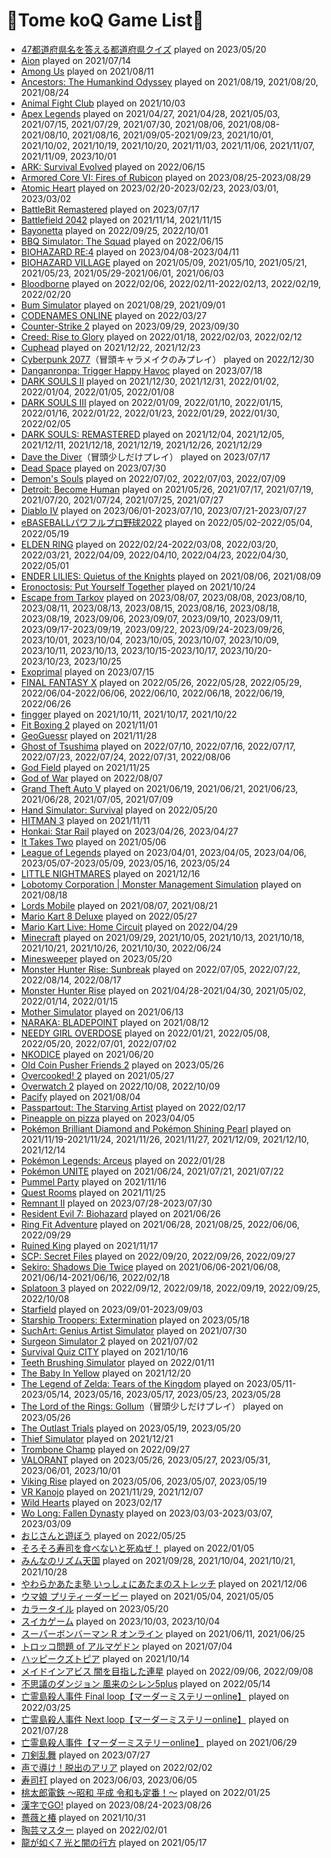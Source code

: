 <!-- markdownlint-disable MD013 -->
# 🐒Tome koQ Game List🐒

* [47都道府県名を答える都道府県クイズ](https://www.start-point.net/map_quiz/nihonchizu/) played on 2023/05/20
* [Aion](https://www.aiononline.com/en-us) played on 2021/07/14
* [Among Us](http://www.h2int.com/games/among-us/) played on 2021/08/11
* [Ancestors: The Humankind Odyssey](https://store.steampowered.com/app/536270/Ancestors_The_Humankind_Odyssey/) played on 2021/08/19, 2021/08/20, 2021/08/24
* [Animal Fight Club](https://store.steampowered.com/app/1022780/Animal_Fight_Club/) played on 2021/10/03
* [Apex Legends](https://www.ea.com/ja-jp/games/apex-legends) played on 2021/04/27, 2021/04/28, 2021/05/03, 2021/07/15, 2021/07/29, 2021/07/30, 2021/08/06, 2021/08/08-2021/08/10, 2021/08/16, 2021/09/05-2021/09/23, 2021/10/01, 2021/10/02, 2021/10/19, 2021/10/20, 2021/11/03, 2021/11/06, 2021/11/07, 2021/11/09, 2023/10/01
* [ARK: Survival Evolved](https://www.spike-chunsoft.co.jp/ark/) played on 2022/06/15
* [Armored Core VI: Fires of Rubicon](https://store.steampowered.com/app/1888160/ARMORED_CORE_VI_FIRES_OF_RUBICON/) played on 2023/08/25-2023/08/29
* [Atomic Heart](https://www.focus-entmt.com/en/games/atomic-heart) played on 2023/02/20-2023/02/23, 2023/03/01, 2023/03/02
* [BattleBit Remastered](https://joinbattlebit.com/) played on 2023/07/17
* [Battlefield 2042](https://www.ea.com/ja-jp/games/battlefield/battlefield-2042) played on 2021/11/14, 2021/11/15
* [Bayonetta](https://www.platinumgames.co.jp/games/bayonetta) played on 2022/09/25, 2022/10/01
* [BBQ Simulator: The Squad](https://store.steampowered.com/app/1755350/BBQ_Simulator_The_Squad/) played on 2022/06/15
* [BIOHAZARD RE:4](https://www.residentevil.com/re4/en-asia/) played on 2023/04/08-2023/04/11
* [BIOHAZARD VILLAGE](https://www.residentevil.com/village/jp/) played on 2021/05/09, 2021/05/10, 2021/05/21, 2021/05/23, 2021/05/29-2021/06/01, 2021/06/03
* [Bloodborne](https://www.playstation.com/ja-jp/games/bloodborne/) played on 2022/02/06, 2022/02/11-2022/02/13, 2022/02/19, 2022/02/20
* [Bum Simulator](https://store.steampowered.com/app/855740/Bum_Simulator/) played on 2021/08/29, 2021/09/01
* [CODENAMES ONLINE](https://codenames.game/) played on 2022/03/27
* [Counter-Strike 2](https://www.counter-strike.net/cs2) played on 2023/09/29, 2023/09/30
* [Creed: Rise to Glory](https://store.steampowered.com/app/804490/Creed_Rise_to_Glory/) played on 2022/01/18, 2022/02/03, 2022/02/12
* [Cuphead](https://store.steampowered.com/app/268910/Cuphead/) played on 2021/12/22, 2021/12/23
* [Cyberpunk 2077](https://www.cyberpunk.net/jp/ja/)（冒頭キャラメイクのみプレイ） played on 2022/12/30
* [Danganronpa: Trigger Happy Havoc](https://store.steampowered.com/app/413410/_/) played on 2023/07/18
* [DARK SOULS II](https://store.steampowered.com/app/236430/DARK_SOULS_II/) played on 2021/12/30, 2021/12/31, 2022/01/02, 2022/01/04, 2022/01/05, 2022/01/08
* [DARK SOULS III](https://store.steampowered.com/app/374320/DARK_SOULS_III/) played on 2022/01/09, 2022/01/10, 2022/01/15, 2022/01/16, 2022/01/22, 2022/01/23, 2022/01/29, 2022/01/30, 2022/02/05
* [DARK SOULS: REMASTERED](https://store.steampowered.com/app/570940/DARK_SOULS_REMASTERED/) played on 2021/12/04, 2021/12/05, 2021/12/11, 2021/12/18, 2021/12/19, 2021/12/26, 2021/12/29
* [Dave the Diver](https://mintrocketgames.com/en/DaveTheDiver)（冒頭少しだけプレイ） played on 2023/07/17
* [Dead Space](https://www.ea.com/ja-jp/games/dead-space) played on 2023/07/30
* [Demon's Souls](https://www.playstation.com/ja-jp/games/demons-souls/) played on 2022/07/02, 2022/07/03, 2022/07/09
* [Detroit: Become Human](https://store.steampowered.com/app/1222140/Detroit_Become_Human/) played on 2021/05/26, 2021/07/17, 2021/07/19, 2021/07/20, 2021/07/24, 2021/07/25, 2021/07/27
* [Diablo IV](https://diablo4.blizzard.com/ja-jp/) played on 2023/06/01-2023/07/10, 2023/07/21-2023/07/27
* [eBASEBALLパワフルプロ野球2022](https://www.konami.com/pawa/2022/) played on 2022/05/02-2022/05/04, 2022/05/19
* [ELDEN RING](https://www.eldenring.jp/index.html) played on 2022/02/24-2022/03/08, 2022/03/20, 2022/03/21, 2022/04/09, 2022/04/10, 2022/04/23, 2022/04/30, 2022/05/01
* [ENDER LILIES: Quietus of the Knights](https://en.enderlilies.com/) played on 2021/08/06, 2021/08/09
* [Eronoctosis: Put Yourself Together](https://store.steampowered.com/app/1683860/Eronoctosis_Put_Yourself_Together/) played on 2021/10/24
* [Escape from Tarkov](https://www.escapefromtarkov.com/) played on 2023/08/07, 2023/08/08, 2023/08/10, 2023/08/11, 2023/08/13, 2023/08/15, 2023/08/16, 2023/08/18, 2023/08/19, 2023/09/06, 2023/09/07, 2023/09/10, 2023/09/11, 2023/09/17-2023/09/19, 2023/09/22, 2023/09/24-2023/09/26, 2023/10/01, 2023/10/04, 2023/10/05, 2023/10/07, 2023/10/09, 2023/10/11, 2023/10/13, 2023/10/15-2023/10/17, 2023/10/20-2023/10/23, 2023/10/25
* [Exoprimal](https://www.exoprimal.com/en-asia/) played on 2023/07/15
* [FINAL FANTASY X](https://www.jp.square-enix.com/ffx_x-2HD/) played on 2022/05/26, 2022/05/28, 2022/05/29, 2022/06/04-2022/06/06, 2022/06/10, 2022/06/18, 2022/06/19, 2022/06/26
* [fingger](https://fingger.com/) played on 2021/10/11, 2021/10/17, 2021/10/22
* [Fit Boxing 2](https://fitboxing.net/2/) played on 2021/11/01
* [GeoGuessr](https://www.geoguessr.com/ja) played on 2021/11/28
* [Ghost of Tsushima](https://www.suckerpunch.com/category/games/ghostoftsushima/) played on 2022/07/10, 2022/07/16, 2022/07/17, 2022/07/23, 2022/07/24, 2022/07/31, 2022/08/06
* [God Field](https://godfield.net/) played on 2021/11/25
* [God of War](https://store.steampowered.com/app/1593500/God_of_War/) played on 2022/08/07
* [Grand Theft Auto V](https://www.rockstargames.com/jp/gta-v) played on 2021/06/19, 2021/06/21, 2021/06/23, 2021/06/28, 2021/07/05, 2021/07/09
* [Hand Simulator: Survival](https://store.steampowered.com/app/924140/Hand_Simulator_Survival/) played on 2022/05/20
* [HITMAN 3](https://store.steampowered.com/app/1659040/HITMAN_3/) played on 2021/11/11
* [Honkai: Star Rail](https://hsr.hoyoverse.com/en-us/home?utm_source=hsrofficialweb&utm_medium=fab&utm_campaign=button) played on 2023/04/26, 2023/04/27
* [It Takes Two](https://www.ea.com/ja-jp/games/it-takes-two) played on 2021/05/06
* [League of Legends](https://www.leagueoflegends.com/ja-jp/) played on 2023/04/01, 2023/04/05, 2023/04/06, 2023/05/07-2023/05/09, 2023/05/16, 2023/05/24
* [LITTLE NIGHTMARES](https://ln.bn-ent.net/) played on 2021/12/16
* [Lobotomy Corporation | Monster Management Simulation](https://store.steampowered.com/app/568220/Lobotomy_Corporation__Monster_Management_Simulation/) played on 2021/08/18
* [Lords Mobile](https://lordsmobile.igg.com/jp/) played on 2021/08/07, 2021/08/21
* [Mario Kart 8 Deluxe](https://www.nintendo.co.jp/switch/aabpa/index.html) played on 2022/05/27
* [Mario Kart Live: Home Circuit](https://www.nintendo.co.jp/switch/rmaaa/index.html) played on 2022/04/29
* [Minecraft](https://www.minecraft.net/ja-jp) played on 2021/09/29, 2021/10/05, 2021/10/13, 2021/10/18, 2021/10/21, 2021/10/26, 2021/10/30, 2022/06/24
* [Minesweeper](https://g.co/kgs/fUS1C1) played on 2023/05/20
* [Monster Hunter Rise: Sunbreak](https://www.monsterhunter.com/rise-sunbreak/ja/) played on 2022/07/05, 2022/07/22, 2022/08/14, 2022/08/17
* [Monster Hunter Rise](https://www.monsterhunter.com/rise/ja/) played on 2021/04/28-2021/04/30, 2021/05/02, 2022/01/14, 2022/01/15
* [Mother Simulator](https://store.steampowered.com/app/802730/Mother_Simulator/) played on 2021/06/13
* [NARAKA: BLADEPOINT](https://www.narakathegame.com/) played on 2021/08/12
* [NEEDY GIRL OVERDOSE](https://whysoserious.jp/needy/) played on 2022/01/21, 2022/05/08, 2022/05/20, 2022/07/01, 2022/07/02
* [NKODICE](https://store.steampowered.com/app/1510950/NKODICE/) played on 2021/06/20
* [Old Coin Pusher Friends 2](https://store.steampowered.com/app/2281360/_/) played on 2023/05/26
* [Overcooked! 2](https://store.steampowered.com/app/728880/Overcooked_2/) played on 2021/05/27
* [Overwatch 2](https://overwatch.blizzard.com/ja-jp/) played on 2022/10/08, 2022/10/09
* [Pacify](https://store.steampowered.com/app/967050/Pacify/) played on 2021/08/04
* [Passpartout: The Starving Artist](https://store.steampowered.com/app/582550/Passpartout_The_Starving_Artist/) played on 2022/02/17
* [Pineapple on pizza](https://www.majorariatto.com/pineapple-on-pizza) played on 2023/04/05
* [Pokémon Brilliant Diamond and Pokémon Shining Pearl](https://www.pokemon.co.jp/ex/bdsp/ja/) played on 2021/11/19-2021/11/24, 2021/11/26, 2021/11/27, 2021/12/09, 2021/12/10, 2021/12/14
* [Pokémon Legends: Arceus](https://www.pokemon.co.jp/ex/legends_arceus/ja/) played on 2022/01/28
* [Pokémon UNITE](https://www.pokemonunite.jp/ja/) played on 2021/06/24, 2021/07/21, 2021/07/22
* [Pummel Party](https://store.steampowered.com/app/880940/Pummel_Party/) played on 2021/11/16
* [Quest Rooms](https://store.steampowered.com/app/1234550/Quest_Rooms/) played on 2021/11/25
* [Remnant II](https://store.steampowered.com/app/1282100/Remnant_II/) played on 2023/07/28-2023/07/30
* [Resident Evil 7: Biohazard](http://residentevil7.com/) played on 2021/06/26
* [Ring Fit Adventure](https://www.nintendo.co.jp/ring/) played on 2021/06/28, 2021/08/25, 2022/06/06, 2022/09/29
* [Ruined King](https://www.ruinedking.com/ja-jp/) played on 2021/11/17
* [SCP: Secret Files](https://store.steampowered.com/app/1718130/SCP/) played on 2022/09/20, 2022/09/26, 2022/09/27
* [Sekiro: Shadows Die Twice](https://www.sekiro.jp/) played on 2021/06/06-2021/06/08, 2021/06/14-2021/06/16, 2022/02/18
* [Splatoon 3](https://www.nintendo.co.jp/switch/av5ja/index.html) played on 2022/09/12, 2022/09/18, 2022/09/19, 2022/09/25, 2022/10/08
* [Starfield](https://bethesda.net/ja/game/starfield) played on 2023/09/01-2023/09/03
* [Starship Troopers: Extermination](https://starshiptroopersextermination.com/) played on 2023/05/18
* [SuchArt: Genius Artist Simulator](https://store.steampowered.com/app/1293180/SuchArt/) played on 2021/07/30
* [Surgeon Simulator 2](https://www.surgeonsim.com/) played on 2021/07/02
* [Survival Quiz CITY](https://sqcgame.com/) played on 2021/10/16
* [Teeth Brushing Simulator](https://store.steampowered.com/app/1073220/Teeth_Brushing_Simulator/) played on 2022/01/11
* [The Baby In Yellow](https://store.steampowered.com/app/2291340/The_Baby_In_Yellow/?l=japanese) played on 2021/12/20
* [The Legend of Zelda: Tears of the Kingdom](https://zelda.nintendo.com/tears-of-the-kingdom/) played on 2023/05/11-2023/05/14, 2023/05/16, 2023/05/17, 2023/05/23, 2023/05/28
* [The Lord of the Rings: Gollum](https://gollumgame.com/)（冒頭少しだけプレイ） played on 2023/05/26
* [The Outlast Trials](https://store.epicgames.com/en-US/p/the-outlast-trials) played on 2023/05/19, 2023/05/20
* [Thief Simulator](https://store.steampowered.com/app/704850/Thief_Simulator/) played on 2021/12/21
* [Trombone Champ](https://store.steampowered.com/app/1059990/Trombone_Champ/) played on 2022/09/27
* [VALORANT](https://playvalorant.com/ja-jp/) played on 2023/05/26, 2023/05/27, 2023/05/31, 2023/06/01, 2023/10/01
* [Viking Rise](https://vr.igg.com/) played on 2023/05/06, 2023/05/07, 2023/05/19
* [VR Kanojo](http://old.illusion.jp/preview/vrkanojo/vrkanojo.php#conthome) played on 2021/11/29, 2021/12/07
* [Wild Hearts](https://www.ea.com/ja-jp/games/wild-hearts/wild-hearts) played on 2023/02/17
* [Wo Long: Fallen Dynasty](https://teamninja-studio.com/wolong/) played on 2023/03/03-2023/03/07, 2023/03/09
* [おじさんと遊ぼう](https://novelgame.jp/games/show/6610) played on 2022/05/25
* [そろそろ寿司を食べないと死ぬぜ！](https://store.steampowered.com/app/2000280/_/?l=japanese) played on 2022/01/05
* [みんなのリズム天国](https://www.nintendo.co.jp/wii/somj/) played on 2021/09/28, 2021/10/04, 2021/10/21, 2021/10/28
* [やわらかあたま塾 いっしょにあたまのストレッチ](https://www.nintendo.co.jp/switch/azlsa/) played on 2021/12/06
* [ウマ娘 プリティーダービー](https://umamusume.jp/) played on 2021/05/04, 2021/05/05
* [カラータイル](https://www.gamesaien.com/game/color_tiles/) played on 2023/05/20
* [スイカゲーム](https://store-jp.nintendo.com/list/software/70010000043363.html) played on 2023/10/03, 2023/10/04
* [スーパーボンバーマン R オンライン](https://www.konami.com/games/bomberman/online/jp/ja/) played on 2021/06/11, 2021/06/25
* [トロッコ問題 of アルマゲドン](https://plicy.net/GamePlay/157948) played on 2021/07/04
* [ハッピークズトピア](https://happykuzutopia.cyberstep.com/) played on 2021/10/14
* [メイドインアビス 闇を目指した連星](https://www.spike-chunsoft.co.jp/miabyss/top.html) played on 2022/09/06, 2022/09/08
* [不思議のダンジョン 風来のシレン5plus](https://www.spike-chunsoft.co.jp/shiren5plus/) played on 2022/05/14
* [亡霊島殺人事件 Final loop【マーダーミステリーonline】](https://booth.pm/ja/items/3608958) played on 2022/03/25
* [亡霊島殺人事件 Next loop【マーダーミステリーonline】](https://booth.pm/ja/items/1701643) played on 2021/07/28
* [亡霊島殺人事件【マーダーミステリーonline】](https://booth.pm/ja/items/1624107) played on 2021/06/29
* [刀剣乱舞](https://games.dmm.com/detail/tohken) played on 2023/07/27
* [声で導け！脱出のアリア](http://www.moguragames.com/entry/escape-aria/) played on 2022/02/02
* [寿司打](https://sushida.net/) played on 2023/06/03, 2023/06/05
* [桃太郎電鉄 ～昭和 平成 令和も定番！～](https://www.konami.com/games/momotetsu/teiban/) played on 2022/01/25
* [漢字でGO!](https://plicy.net/GamePlay/155561) played on 2023/08/24-2023/08/26
* [薔薇と椿](https://playism.com/game/rose-and-camellia/) played on 2021/10/31
* [陶芸マスター](https://store.steampowered.com/app/1160490/_/?l=japanese) played on 2022/02/01
* [龍が如く7 光と闇の行方](https://ryu-ga-gotoku.com/seven/) played on 2021/05/17
